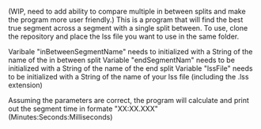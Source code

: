 (WIP, need to add ability to compare multiple in between splits and make the program more user friendly.) This is a program that will find the best true segment across a segment with a single split between.
To use, clone the repository and place the lss file you want to use in the same folder. 

Varibale "inBetweenSegmentName" needs to initialized with a String of the name of the in between split
Variable "endSegmentNam" needs to be initialized with a String of the name of the end split
Variable "lssFile" needs to be initialized with a String of the name of your lss file (including the .lss extension)

Assuming the parameters are correct, the program will calculate and print out the segment time in formate "XX:XX.XXX" (Minutes:Seconds:Milliseconds)
